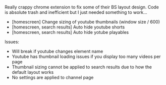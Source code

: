Really crappy chrome extension to fix some of their BS layout design. Code is absolute trash and inefficient but I just needed something to work...

* [homescreen] Change sizing of youtube thumbnails (window size / 600)
* [homescreen, search results] Auto hide youtube shorts
* [homescreen, search results] Auto hide yotube playables

Issues:
* Will break if youtube changes element name
* Youtube has thumbnail loading issues if you display too many videos per page
* Thumbnail sizing cannot be applied to search results due to how the default layout works
* No settings are applied to channel page